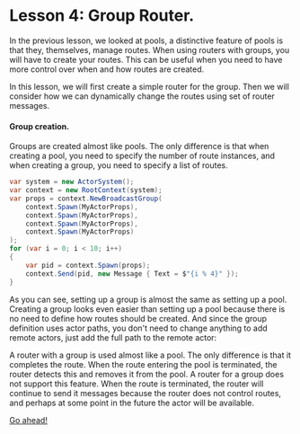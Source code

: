 # Lesson 4: Group Router.

In the previous lesson, we looked at pools, a distinctive feature of pools is that they, themselves, manage routes. When using routers with groups, you will have to create your routes. This can be useful when you need to have more control over when and how routes are created. 

In this lesson, we will first create a simple router for the group. Then we will consider how we can dynamically change the routes using set of router messages.

#### Group creation.

Groups are created almost like pools. The only difference is that when creating a pool, you need to specify the number of route instances, and when creating a group, you need to specify a list of routes.

```csharp
var system = new ActorSystem();
var context = new RootContext(system);
var props = context.NewBroadcastGroup(
    context.Spawn(MyActorProps),
    context.Spawn(MyActorProps),
    context.Spawn(MyActorProps),
    context.Spawn(MyActorProps)
);
for (var i = 0; i < 10; i++)
{
    var pid = context.Spawn(props);
    context.Send(pid, new Message { Text = $"{i % 4}" });
}
```

As you can see, setting up a group is almost the same as setting up a pool. Creating a group looks even easier than setting up a pool because there is no need to define how routes should be created. And since the group definition uses actor paths, you don't need to change anything to add remote actors, just add the full path to the remote actor:

A router with a group is used almost like a pool. The only difference is that it completes the route. When the route entering the pool is terminated, the router detects this and removes it from the pool. A router for a group does not support this feature. When the route is terminated, the router will continue to send it messages because the router does not control routes, and perhaps at some point in the future the actor will be available.

[Go ahead!](../lesson-5)